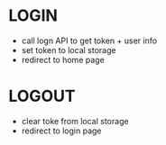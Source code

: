 # LOGIN
- call logn API to get token + user info 
- set token to local storage 
- redirect to home page

# LOGOUT
- clear toke from local storage
- redirect to login page